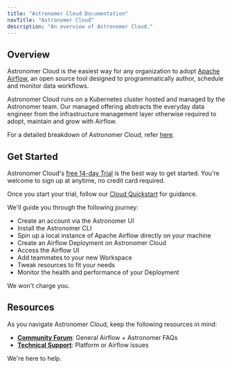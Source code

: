 ```yaml
---
title: "Astronomer Cloud Documentation"
navTitle: "Astronomer Cloud"
description: "An overview of Astronomer Cloud."
---
```


## Overview

Astronomer Cloud is the easiest way for any organization to adopt [Apache Airflow](https://airflow.apache.org/), an open source tool designed to programmatically author, schedule and monitor data workflows.

Astronomer Cloud runs on a Kubernetes cluster hosted and managed by the Astronomer team. Our managed offering abstracts the everyday data engineer from the infrastructure management layer otherwise required to adopt, maintain and grow with Airflow.

For a detailed breakdown of Astronomer Cloud, refer [here](/cloud/).

## Get Started

Astronomer Cloud's [free 14-day Trial](/trial/) is the best way to get started. You're welcome to sign up at anytime, no credit card required.

Once you start your trial, follow our [Cloud Quickstart](/docs/cloud/stable/get-started/quickstart) for guidance.

We'll guide you through the following journey:

- Create an account via the Astronomer UI
- Install the Astronomer CLI
- Spin up a local instance of Apache Airflow directly on your machine
- Create an Airflow Deployment on Astronomer Cloud
- Access the Airflow UI
- Add teammates to your new Workspace
- Tweak resources to fit your needs
- Monitor the health and performance of your Deployment

We won't charge you.

## Resources

As you navigate Astronomer Cloud, keep the following resources in mind:

- [**Community Forum**](https://forum.astronomer.io): General Airflow + Astronomer FAQs
- [**Technical Support**](/docs/cloud/stable/resources/support): Platform or Airflow issues

We're here to help.
